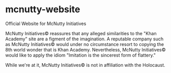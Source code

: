 # mcnutty-website

Official Website for McNutty Initiatives

McNutty Initiatives© reassures that any alleged similarities to the
"Khan Academy" site are a figment of the imagination. A reputable company such
as McNutty Initiatives© would under no circumstance resort to copying the 8th
world wonder that is Khan Academy. Nevertheless, McNutty Initiatives© would
like to apply the idiom "Imitation is the sincerest form of flattery."

While we're at it, McNutty Initiatives© is not in affiliation with the Holocaust.

